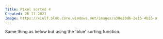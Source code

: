 ```yaml
---
Title: Pixel sorted 4
Created: 26-11-2021
Image: https://xiulf.blob.core.windows.net/images/a30e20d6-2e15-4b25-af9b-bf24fcc42391
---
```


Same thing as below but using the 'blue' sorting function.
